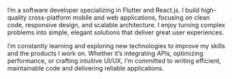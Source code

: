 I’m a software developer specializing in Flutter and React.js. I build high-quality cross-platform mobile and web applications, focusing on clean code, responsive design, and scalable architecture. I enjoy turning complex problems into simple, elegant solutions that deliver great user experiences.

I’m constantly learning and exploring new technologies to improve my skills and the products I work on. Whether it’s integrating APIs, optimizing performance, or crafting intuitive UI/UX, I’m committed to writing efficient, maintainable code and delivering reliable applications.
